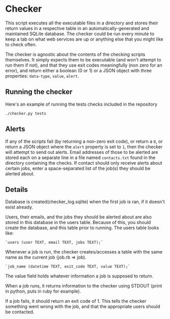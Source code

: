 # Checker

This script executes all the executable files in a directory and stores their return values in a respective table in an automatically-generated and maintained SQLite database. The checker could be run every minute to keep a tab on what web services are up or anything else that you might like to check often.

The checker is agnostic about the contents of the checking scripts themselves. It simply expects them to be executable (and won't attempt to run them if not), and that they use exit codes meaningfully (non zero for an error), and return either a boolean (0 or 1) or a JSON object with three properties: `data-type`, `value`, `alert`.

## Running the checker

Here's an example of running the tests checks included in the repository

	./checker.py tests

## Alerts

If any of the scripts fail (by returning a non-zero exit code), or return a `0`, or return a JSON object where the `alert` property is set to `1`, then the checker will attempt to send out alerts. Email addresses of those to be alerted are stored each on a separate line in a file named `contacts.txt` found in the directory containing the checks. If contact should only receive alerts about certain jobs, enter a space-separated list of the job(s) they should be alerted about.

## Details

Database is created(checker_log.sqlite) when the first job is ran, if it doesn't exist already.

Users, their emails, and the jobs they should be alerted about are also stored in this database in the users table.
Because of this, you should create the database, and this table prior to running. The users table looks like:

	`users (user TEXT, email TEXT, jobs TEXT);`

Whenever a job is run, the checker creates/accesses a table with the same name as the current job (job.rb => job).
	
	`job_name (datetime TEXT, exit_code TEXT, value TEXT);`
	
The value field holds whatever information a job is supposed to return.

When a job runs, it returns information to the checker using STDOUT (print in python, puts in ruby for example).

If a job fails, it should return an exit code of 1. This tells the checker something went wrong with the job, and that the appropriate users should be contacted.

